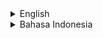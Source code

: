 <details>
<summary>English</summary>

# rf_react_advanced_todo - Todo App Written In Node JS and React

## What is This Software?

rf_react_advanced_todo is a todo app built with Node.js, React, Redux, Redux Toolkit, Context, Bootstrap, and Axios.

The client uses Redux, Redux Toolkit, and Context, each separately.

The server uses Mongoose and Knex.

## How It Works

This application functions like a typical CRUD.

The difference is, it is a Single Page App (SPA) that also uses React.

So there are no page refreshes.

The application is divided into a client and a server.

The client uses React.

The server uses Node.js.

## How to Try the Server Code

### How to Try server-mongoose Code

To try the server-mongoose code, navigate to the server-mongoose folder via the command line.

Next, create a .env file inside the folder...

Then, configure the database settings and other configurations in the .env file based on .env-example.

The server-mongoose code requires MongoDB, so make sure you have installed it and created the database as per the previous configuration.

Make sure port 3001 is not in use.

To run it:

```
npm install
```

```
npm start
```

Or:

```
npm install
```

```
npm run dev
```

### How to Try server-knex Code

To try the server-knex code, create a .env file inside the folder.

Then, fill in the .env file based on .env-example. Here you can change the port, environment, and database details.

The server-knex code requires MySQL, so make sure you have installed it and created the database according to the configuration.

Now, make sure you are inside the server-knex folder.

Next, run:

```
npm install
```

Then, run:

```
npm run db:refresh
```

Then, run:

```
npm run dev
```

Or:

```
npm start
```

## How to Try the Client Code

Make sure port 3000 is not in use.

Enter one of the client-* folders.

To run it:

```
npm install
```

```
npm start
```

## Freelance Worker Link

- https://projects.co.id/public/browse_users/view/99bc11/rakifsul

</details>

<details>
<summary>Bahasa Indonesia</summary>

# rf_react_advanced_todo - Aplikasi Todo Advanced dengan Node JS and React

## Software Apakah Ini?

rf_react_advanced_todo adalah todo app yang dibuat dengan Node.js, React, Redux, Redux Toolkit, Context, Bootstrap, dan Axios.

Client menggunakan Redux, Redux Toolkit, dan Context, masing-masing terpisah.

Server menggunakan Mongoose dan Knex.

## Cara Kerja

Aplikasi ini bekerja seperti CRUD pada umumnya.

Bedanya, ini adalah Single Page App (SPA) yang menggunakan React juga.

Jadi tidak ada page refresh.

Aplikasi ini dibagi menjadi client dan server.

Client menggunakan React.

Server menggunakan Node.js.

## Cara Mencoba Kode Server

### Cara Mencoba Kode server-mongoose

Untuk mencoba kode server-mongoose, masuk ke dalam folder server-mongoose via command line.

Selanjutnya, buat file .env di dalam foldernya...

Selanjutnya, konfigurasi database setting dan lainnya di file .env sesuai dengan .env-example.

Kode server-mongoose membutuhkan MongoDB, jadi pastikan Anda telah menginstallnya dan membuat databasenya sesuai konfigurasi tadi.

Pastikan port 3001 tidak digunakan.

Untuk menjalankannya:

```
npm install
```

```
npm start
```

Atau:

```
npm install
```

```
npm run dev
```

### Cara Mencoba Kode server-knex

Untuk mencoba kode server-knex, buat file .env di dalam foldernya.

Selanjutnya, isi .env sesuai .env-example. Di sini Anda bisa mengubah port, environment, dan detail database.

Kode server-knex membutuhkan MySQL, jadi pastikan Anda telah menginstallnya dan membuat databasenya sesuai konfigurasi tadi.

Sekarang, pastikan Anda berada dalam folder server-knex.

Selanjutnya, jalankan:

```
npm install
```

Selanjutnya, jalankan:

```
npm run db:refresh
```

Selanjutnya, jalankan:

```
npm run dev
```

Atau:

```
npm start
```

## Cara Mencoba Kode Client

Pastikan port 3000 tidak digunakan.

Masuklah ke salah satu folder client-*.

Untuk menjalankannya:

```
npm install
```

```
npm start
```

## Freelance Worker Link

- https://projects.co.id/public/browse_users/view/99bc11/rakifsul

</details>

